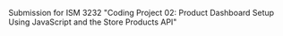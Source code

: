 Submission for ISM 3232 "Coding Project 02: Product Dashboard Setup Using JavaScript and the Store Products API"
